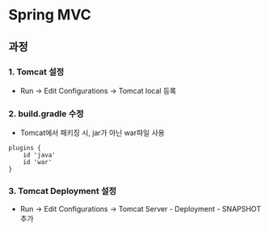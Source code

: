 # Spring MVC
## 과정
### 1. Tomcat 설정
- Run -> Edit Configurations -> Tomcat local 등록

### 2. build.gradle 수정
- Tomcat에서 패키징 시, jar가 아닌 war파일 사용
```
plugins {
    id 'java'
    id 'war'
}
```

### 3. Tomcat Deployment 설정
- Run -> Edit Configurations -> Tomcat Server - Deployment - SNAPSHOT추가
